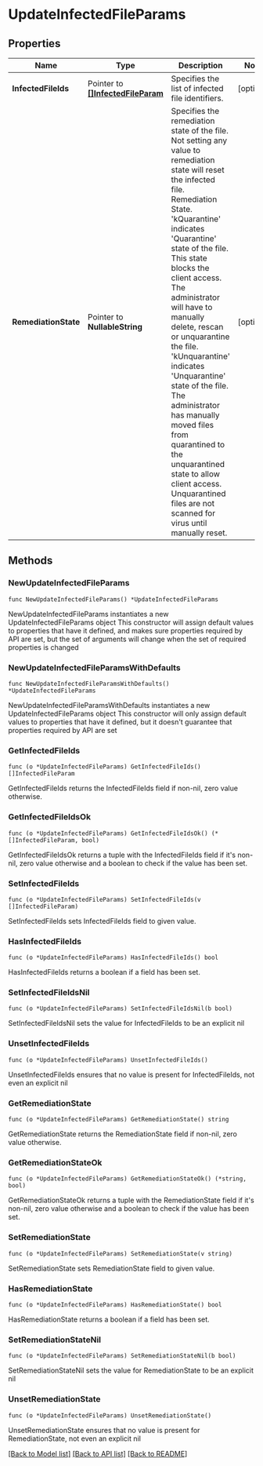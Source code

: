 # UpdateInfectedFileParams

## Properties

Name | Type | Description | Notes
------------ | ------------- | ------------- | -------------
**InfectedFileIds** | Pointer to [**[]InfectedFileParam**](InfectedFileParam.md) | Specifies the list of infected file identifiers. | [optional] 
**RemediationState** | Pointer to **NullableString** | Specifies the remediation state of the file. Not setting any value to remediation state will reset the infected file. Remediation State. &#39;kQuarantine&#39; indicates &#39;Quarantine&#39; state of the file. This state blocks the client access. The administrator will have to manually delete, rescan or unquarantine the file. &#39;kUnquarantine&#39; indicates &#39;Unquarantine&#39; state of the file. The administrator has manually moved files from quarantined to the unquarantined state to allow client access. Unquarantined files are not scanned for virus until manually reset. | [optional] 

## Methods

### NewUpdateInfectedFileParams

`func NewUpdateInfectedFileParams() *UpdateInfectedFileParams`

NewUpdateInfectedFileParams instantiates a new UpdateInfectedFileParams object
This constructor will assign default values to properties that have it defined,
and makes sure properties required by API are set, but the set of arguments
will change when the set of required properties is changed

### NewUpdateInfectedFileParamsWithDefaults

`func NewUpdateInfectedFileParamsWithDefaults() *UpdateInfectedFileParams`

NewUpdateInfectedFileParamsWithDefaults instantiates a new UpdateInfectedFileParams object
This constructor will only assign default values to properties that have it defined,
but it doesn't guarantee that properties required by API are set

### GetInfectedFileIds

`func (o *UpdateInfectedFileParams) GetInfectedFileIds() []InfectedFileParam`

GetInfectedFileIds returns the InfectedFileIds field if non-nil, zero value otherwise.

### GetInfectedFileIdsOk

`func (o *UpdateInfectedFileParams) GetInfectedFileIdsOk() (*[]InfectedFileParam, bool)`

GetInfectedFileIdsOk returns a tuple with the InfectedFileIds field if it's non-nil, zero value otherwise
and a boolean to check if the value has been set.

### SetInfectedFileIds

`func (o *UpdateInfectedFileParams) SetInfectedFileIds(v []InfectedFileParam)`

SetInfectedFileIds sets InfectedFileIds field to given value.

### HasInfectedFileIds

`func (o *UpdateInfectedFileParams) HasInfectedFileIds() bool`

HasInfectedFileIds returns a boolean if a field has been set.

### SetInfectedFileIdsNil

`func (o *UpdateInfectedFileParams) SetInfectedFileIdsNil(b bool)`

 SetInfectedFileIdsNil sets the value for InfectedFileIds to be an explicit nil

### UnsetInfectedFileIds
`func (o *UpdateInfectedFileParams) UnsetInfectedFileIds()`

UnsetInfectedFileIds ensures that no value is present for InfectedFileIds, not even an explicit nil
### GetRemediationState

`func (o *UpdateInfectedFileParams) GetRemediationState() string`

GetRemediationState returns the RemediationState field if non-nil, zero value otherwise.

### GetRemediationStateOk

`func (o *UpdateInfectedFileParams) GetRemediationStateOk() (*string, bool)`

GetRemediationStateOk returns a tuple with the RemediationState field if it's non-nil, zero value otherwise
and a boolean to check if the value has been set.

### SetRemediationState

`func (o *UpdateInfectedFileParams) SetRemediationState(v string)`

SetRemediationState sets RemediationState field to given value.

### HasRemediationState

`func (o *UpdateInfectedFileParams) HasRemediationState() bool`

HasRemediationState returns a boolean if a field has been set.

### SetRemediationStateNil

`func (o *UpdateInfectedFileParams) SetRemediationStateNil(b bool)`

 SetRemediationStateNil sets the value for RemediationState to be an explicit nil

### UnsetRemediationState
`func (o *UpdateInfectedFileParams) UnsetRemediationState()`

UnsetRemediationState ensures that no value is present for RemediationState, not even an explicit nil

[[Back to Model list]](../README.md#documentation-for-models) [[Back to API list]](../README.md#documentation-for-api-endpoints) [[Back to README]](../README.md)


